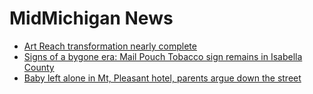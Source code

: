 # MidMichigan News

* [Art Reach transformation nearly complete](http://www.themorningsun.com/general-news/20160527/art-reach-transformation-nearly-complete)
* [Signs of a bygone era: Mail Pouch Tobacco sign remains in Isabella County](http://www.themorningsun.com/general-news/20160527/signs-of-a-bygone-era-mail-pouch-tobacco-sign-remains-in-isabella-county)
* [Baby left alone in Mt, Pleasant hotel, parents argue down the street](http://www.themorningsun.com/general-news/20160525/baby-left-alone-in-mt-pleasant-hotel-parents-argue-down-the-street)